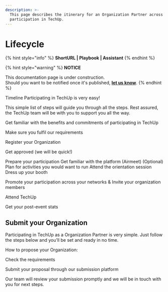 ```yaml
---
description: >-
  This page describes the itinerary for an Organization Partner across its
  participation in TechUp.
---
```


# Lifecycle

{% hint style="info" %}
**ShortURL | Playbook | Assistant**
{% endhint %}



{% hint style="warning" %}
**NOTICE**

This documentation page is under construction.\
Should you want to be notified once it's published, [**let us know**](https://tiof.click/TIOFTarianUpdatesService).
{% endhint %}



Timeline Participating in TechUp is very easy!

This simple list of steps will guide you through all the steps. Rest assured, the TechUp team will be with you to support you all the way.

Get familiar with the benefits and commitments of participating in TechUp

Make sure you fulfil our requirements

Register your Organization

Get approved (we will be quick!)

Prepare your participation Get familiar with the platform (Airmeet) (Optional) Plan for activities you would want to run Attend the orientation session Dress up your booth

Promote your participation across your networks & Invite your organization members

Attend TechUp

Get your post-event stats



## Submit your Organization

Participating in TechUp as a Organization Partner is very simple. Just follow the steps below and you’ll be set and ready in no time.

How to propose your Organization:

Check the requirements

Submit your proposal through our submission platform

Our team will review your submission promptly and we will be in touch with you for next steps.



